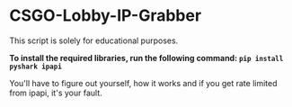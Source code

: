 # CSGO-Lobby-IP-Grabber
This script is solely for educational purposes.

**To install the required libraries, run the following command: `pip install pyshark ipapi`**

You'll have to figure out yourself, how it works and if you get rate limited from ipapi, it's your fault.
